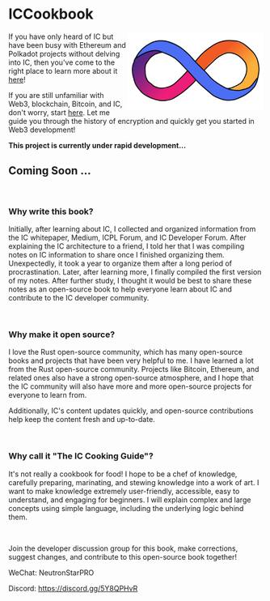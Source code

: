# ICCookbook

<img src="assets/README/221864533-82c2e5f6-32ec-41a8-a5d8-2d5490d744f5.png" align="right" alt="DFINITY logo" width="270" />

If you have only heard of IC but have been busy with Ethereum and Polkadot projects without delving into IC, then you've come to the right place to learn more about it [here](https://chat.openai.com/1.了解IC/1.了解IC.md)!

If you are still unfamiliar with Web3, blockchain, Bitcoin, and IC, don't worry, start [here](https://chat.openai.com/0.去中心化之旅/造梦家的冒险之旅.md). Let me guide you through the history of encryption and quickly get you started in Web3 development!

**This project is currently under rapid development...** 

## Coming Soon ...

<br>

### Why write this book?

Initially, after learning about IC, I collected and organized information from the IC whitepaper, Medium, ICPL Forum, and IC Developer Forum. After explaining the IC architecture to a friend, I told her that I was compiling notes on IC information to share once I finished organizing them. Unexpectedly, it took a year to organize them after a long period of procrastination. Later, after learning more, I finally compiled the first version of my notes. After further study, I thought it would be best to share these notes as an open-source book to help everyone learn about IC and contribute to the IC developer community.

<br>

### Why make it open source?

I love the Rust open-source community, which has many open-source books and projects that have been very helpful to me. I have learned a lot from the Rust open-source community. Projects like Bitcoin, Ethereum, and related ones also have a strong open-source atmosphere, and I hope that the IC community will also have more and more open-source projects for everyone to learn from.

Additionally, IC's content updates quickly, and open-source contributions help keep the content fresh and up-to-date.

<br>

### Why call it "The IC Cooking Guide"?

It's not really a cookbook for food! I hope to be a chef of knowledge, carefully preparing, marinating, and stewing knowledge into a work of art. I want to make knowledge extremely user-friendly, accessible, easy to understand, and engaging for beginners. I will explain complex and large concepts using simple language, including the underlying logic behind them.

<br>

Join the developer discussion group for this book, make corrections, suggest changes, and contribute to this open-source book together!

WeChat: NeutronStarPRO

Discord: https://discord.gg/5Y8QPHvR
